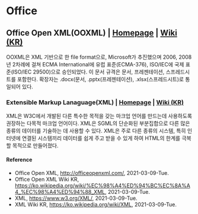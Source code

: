 # Office

## Office Open XML(OOXML) | [Homepage](http://officeopenxml.com/) | [Wiki (KR)](https://ko.wikipedia.org/wiki/%EC%98%A4%ED%94%BC%EC%8A%A4_%EC%98%A4%ED%94%88_XML)
OOXML은 XML 기반으로 한 file format으로, Microsoft가 추진했으며 2006, 2008년 2차례에 걸쳐 ECMA International에 유럽 표준(ECMA-376), ISO/IEC에 국제 표준(ISO/IEC 29500)으로 승인되었다. 이 문서 규격은 문서, 프레젠테이션, 스프레드시트를 포함한다. 확장자는 .docx(문서, .pptx(프레젠테이션), .xlsx(스프레드시트)로 통일되어 있다.

### Extensible Markup Lanaguage(XML) | [Homepage](https://www.w3.org/XML/) | [Wiki (KR)](https://ko.wikipedia.org/wiki/XML)
XML은 W3C에서 개발된 다른 특수한 목적을 갖는 마크업 언어를 만드는데 사용하도록 권장하는 다목적 마크업 언어이다. XML은 SGML의 단순화된 부분집합으로 다른 많은 종류의 데이터를 기술하는 데 사용할 수 있다. XML은 주로 다른 종류의 시스템, 특히 인터넷에 연결된 시스템끼리 데이터를 쉽게 주고 받을 수 있게 하여 HTML의 한계를 극복할 목적으로 만들어졌다.

#### Reference
- Office Open XML, http://officeopenxml.com/, 2021-03-09-Tue.
- Office Open XML Wiki KR, https://ko.wikipedia.org/wiki/%EC%98%A4%ED%94%BC%EC%8A%A4_%EC%98%A4%ED%94%88_XML, 2021-03-09-Tue.
- XML, https://www.w3.org/XML/, 2021-03-09-Tue.
- XML Wiki KR, https://ko.wikipedia.org/wiki/XML, 2021-03-09-Tue.
